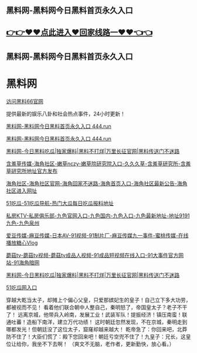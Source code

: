 ## 黑料网-黑料网今日黑料首页永久入口
## [👉👉♥♥点此进入♥回家线路一♥♥👈👈](https://444.run)
## 黑料网-黑料网今日黑料首页永久入口
# 黑料网
[访问黑料66官网](https://heiliao66.github.io/)  

提供最新的娱乐八卦和社会热点事件，24小时更新！

[黑料网-黑料网今日黑料首页永久入口 444.run](https://444.run)

[黑料网-黑料网今日黑料首页永久入口 444.run](https://heiliao66.github.io/)

[黑料网-今日黑料吃瓜|独家爆料|黑料不打烊|万里长征官网|黑料传送门不迷路](https://heiliao66.github.io/heiliaowang/index.html)

[含羞草传媒-海角社区-嫩草nczy-嫩草院研究院入口-久久久草-含羞草研究所-含羞草研究所地址官方发布](https://heiliao66.github.io/hanxiucao/index.html)

[海角社区-海角社区官网-海角回家不迷路-海角首页入口-海角社区最新公告-海角社区进入网址](https://heiliao66.github.io/haijiaoshequ/index.html)

[51吃瓜-51吃瓜导航-热门大瓜每日吃瓜报料地址](https://heiliao66.github.io/51cg/index.html)

[私房KTV-私房俱乐部-九色官网入口-九色国内-九色入口-九色最新地址-地址9191九色-九色泉州](https://heiliao66.github.io/jiuse/index.html)

[爱豆传媒-麻豆传媒-日本AV-91视频-91制片厂-麻豆传媒九一事件-蜜桃传媒-在线播放糖心Vlog](https://heiliao66.github.io/madou/index.html)

[蘑菇tv-蘑菇tv视频-蘑菇tv成品人视频-91成品短视频在线入口-91大事件官方网站-91海角暗网](https://heiliao66.github.io/mogutv/index.html)

[黑料网-今日黑料吃瓜|独家爆料|黑料不打烊|万里长征官网|黑料传送门不迷路](https://heiliao66.github.io/heiliao/index.html)

[51吃瓜网入口](https://chigua5151.github.io)


穿越大乾当太子，却摊上个偏心父皇，只爱那嫔妃生的皇子！自己立下多大功劳，都被视而不见！ 看着他们联合朝中人整自己，秦明怒了，帝国皇太子？老子不干了！ 远离京城，他带兵入岭南，发展工业！武装军队！提振经济！镇压南蛮！联通吐蕃！造船下南洋，建立万代功绩！ 这时朝廷忽然发现，不在京城，秦明走到哪都发光！但朝廷没了这位太子，窟窿却越来越大！ 乾帝急了：你回来吧，北莽防不住了！大臣们慌了：殿下您回来吧！朝廷亏空兜不住了！九皇子：兄长，这皇位让给你，我坐不下去啊！ （爽文不无脑，老作者，更新勤快，放心看。）
